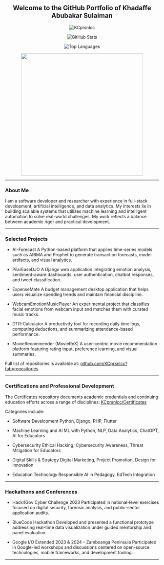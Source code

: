 
<h2 align="center">Welcome to the GitHub Portfolio of Khadaffe Abubakar Sulaiman</h2>

<p align="center">
  <img src="https://komarev.com/ghpvc/?username=KCprsnlcc&style=flat" alt="KCprsnlcc" />
</p>

<p align="center">
  <img src="https://github-readme-stats.vercel.app/api?username=KCprsnlcc&show_icons=true&theme=radical&title_color=58A6FF&icon_color=58A6FF&bg_color=0D1117&hide_border=true" alt="GitHub Stats" />
</p>

<p align="center">
  <img src="https://github-readme-stats.vercel.app/api/top-langs/?username=KCprsnlcc&theme=radical&title_color=58A6FF&bg_color=0D1117&hide_border=true" alt="Top Languages" />
</p>

<div align="center">
   <img width="400" src="https://github-readme-streak-stats.herokuapp.com/?user=KCprsnlcc&hide_border=true&show_icons=true&currStreakNum=58A6FF&sideNums=58A6FF&border=1F6FEB&currStreakLabel=C3D1D9&background=0D1117&sideLabels=C3D1D9&dates=58C6FF" />
</div>

---

### About Me

I am a software developer and researcher with experience in full-stack development, artificial intelligence, and data analytics. My interests lie in building scalable systems that utilizes machine learning and intelligent automation to solve real-world challenges. My work reflects a balance between academic rigor and practical development.

---

### Selected Projects

* AI-Forecast
  A Python-based platform that applies time-series models such as ARIMA and Prophet to generate transaction forecasts, model artifacts, and visual analytics.

* PilarEaseDJO
  A Django web application integrating emotion analysis, sentiment-aware dashboards, user authentication, chatbot responses, and tweet classification.

* ExpenseMate
  A budget management desktop application that helps users visualize spending trends and maintain financial discipline.

* WebcamEmotionMusicPlayer
  An experimental project that classifies facial emotions from webcam input and matches them with curated music tracks.

* DTR-Calculator
  A productivity tool for recording daily time logs, computing deductions, and summarizing attendance-based performance.

* MovieRecommender (MovieReX)
  A user-centric movie recommendation platform featuring rating input, preference learning, and visual summaries.

Full list of repositories is available at: [github.com/KCprsnlcc?tab=repositories](https://github.com/KCprsnlcc?tab=repositories)

---

### Certifications and Professional Development

The Certificates repository documents academic credentials and continuing education efforts across a range of disciplines:
[KCprsnlcc/Certificates](https://github.com/KCprsnlcc/Certificates)

Categories include:

* Software Development
  Python, Django, PHP, Flutter

* Machine Learning and AI
  ML with Python, NLP, Data Analytics, ChatGPT, AI for Educators

* Cybersecurity
  Ethical Hacking, Cybersecurity Awareness, Threat Mitigation for Educators

* Digital Skills & Strategy
  Digital Marketing, Project Promotion, Design for Innovation

* Education Technology
  Responsible AI in Pedagogy, EdTech Integration

---

### Hackathons and Conferences

* Hack4Gov Cyber Challenge 2023
  Participated in national-level exercises focused on digital security, forensic analysis, and public-sector application audits.

* BlueCode Hackathon
  Developed and presented a functional prototype addressing real-time data visualization under guided mentorship and panel evaluation.

* Google I/O Extended 2023 & 2024 – Zamboanga Peninsula
  Participated in Google-led workshops and discussions centered on open-source technologies, mobile frameworks, and development tooling.

---
